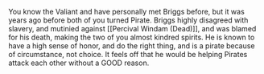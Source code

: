You know the Valiant and have personally met Briggs before, but it was years ago before both of you turned Pirate.   Briggs highly disagreed with slavery, and mutinied against [[Percival Windam (Dead)]], and was blamed for his death, making the two of you almost kindred spirits.  He is known to have a high sense of honor, and do the right thing, and is a pirate because of circumstance, not choice.  It feels off that he would be helping Pirates attack each other without a GOOD reason.